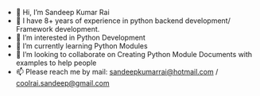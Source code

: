 - 👋 Hi, I’m Sandeep Kumar Rai
- 👀 I have 8+ years of experience in python backend development/ Framework development.
- 👀 I’m interested in Python Development
- 🌱 I’m currently learning Python Modules
- 💞️ I’m looking to collaborate on Creating Python Module Documents with examples to help people
- 📫 Please reach me by mail:  sandeepkumarrai@hotmail.com / coolrai.sandeep@gmail.com

<!---
sandeep-python-tutorial/sandeep-python-tutorial is a ✨ special ✨ repository because It will only contains the Python Module Documents in shorts
Which will help everyone on understanding the module quikly with examples.
As well, help candidates on preparing interview
--->
